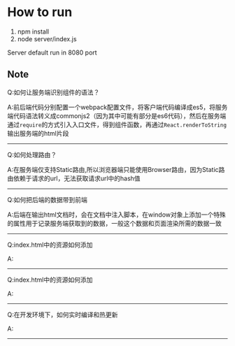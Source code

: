 # How to run

1. npm install
2. node server/index.js

Server default run in 8080 port

## Note

Q:如何让服务端识别组件的语法？

A:前后端代码分别配置一个webpack配置文件，将客户端代码编译成es5，将服务端代码语法转义成commonjs2（因为其中可能有部分是es6代码），然后在服务端通过`require`的方式引入入口文件，得到组件函数，再通过`React.renderToString`输出服务端的html片段

***

Q:如何处理路由？

A:在服务端仅支持Static路由,所以浏览器端只能使用Browser路由，因为Static路由依赖于请求的url，无法获取请求url中的hash值

***

Q:如何把后端的数据带到前端

A:后端在输出html文档时，会在文档中注入脚本，在window对象上添加一个特殊的属性用于记录服务端获取到的数据，一般这个数据和页面渲染所需的数据一致

***

Q:index.html中的资源如何添加

A:

***

Q:index.html中的资源如何添加

A:

***

Q:在开发环境下，如何实时编译和热更新

A:

***
